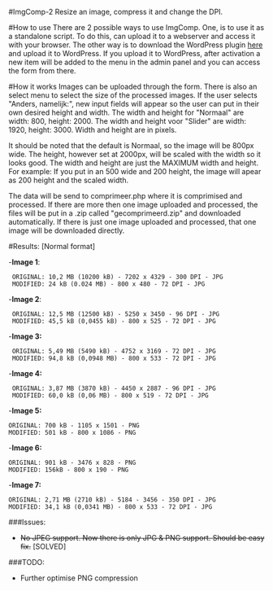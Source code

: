 #ImgComp-2
Resize an image, compress it and change the DPI.

#How to use
There are 2 possible ways to use ImgComp. One, is to use it as a standalone script. To do this, can upload it to a webserver and access it with your browser. The other way is to download the WordPress plugin [here](http://jeroengrooten.nl/ImgComp.zip) and upload it to WordPress. If you upload it to WordPress, after activation a new item will be added to the menu in the admin panel and you can access the form from there.

#How it works
Images can be uploaded through the form. There is also an select menu to select the size of the processed images. 
If the user selects "Anders, namelijk:", new input fields will appear so the user can put in their own desired height and width.
The width and height for "Normaal" are width: 800, height: 2000. The width and height voor "Slider" are width: 1920, height: 3000.
Width and height are in pixels. 

It should be noted that the default is Normaal, so the image will be 800px wide. The height, however set at 2000px, will be scaled with the width so it looks good. The width and height are just the MAXIMUM width and height. 
For example: If you put in an 500 wide and 200 height, the image will apear as 200 height and the scaled width.

The data will be send to comprimeer.php where it is comprimised and processed. 
If there are more then one image uploaded and processed, the files will be put in a .zip called "gecomprimeerd.zip" and downloaded automatically. If there is just one image uploaded and processed, that one image will be downloaded directly.

#Results: 
[Normal format]

-**Image 1**:

     ORIGINAL: 10,2 MB (10200 kB) - 7202 x 4329 - 300 DPI - JPG
     MODIFIED: 24 kB (0.024 MB) - 800 x 480 - 72 DPI - JPG
     
-**Image 2**: 

     ORIGINAL: 12,5 MB (12500 kB) - 5250 x 3450 - 96 DPI - JPG
     MODIFIED: 45,5 kB (0,0455 kB) - 800 x 525 - 72 DPI - JPG

-**Image 3:**

     ORIGINAL: 5,49 MB (5490 kB) - 4752 x 3169 - 72 DPI - JPG
     MODIFIED: 94,8 kB (0,0948 MB) - 800 x 533 - 72 DPI - JPG
    
-**Image 4:**

     ORIGINAL: 3,87 MB (3870 kB) - 4450 x 2887 - 96 DPI - JPG
     MODIFIED: 60,0 kB (0,06 MB) - 800 x 519 - 72 DPI - JPG
    
    
-**Image 5:** 

    ORIGINAL: 700 kB - 1105 x 1501 - PNG
    MODIFIED: 501 kB - 800 x 1086 - PNG
    
-**Image 6:** 

    ORIGINAL: 901 kB - 3476 x 828 - PNG
    MODIFIED: 156kB - 800 x 190 - PNG
    
-**Image 7:** 

    ORIGINAL: 2,71 MB (2710 kB) - 5184 - 3456 - 350 DPI - JPG
    MODIFIED: 34,1 kB (0,0341 MB) - 800 x 533 - 72 DPI - JPG



###Issues:
- ~~No JPEG support. Now there is only JPG & PNG support. Should be easy fix.~~ [SOLVED]

###TODO:
- Further optimise PNG compression 
